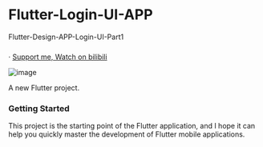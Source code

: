 # Flutter-Login-UI-APP
Flutter-Design-APP-Login-UI-Part1
###

· [Support me, Watch on bilibili](https://www.bilibili.com/video/BV1Cc411p7SW/?spm_id_from=333.999.0.0&vd_source=c15680efade5dffebdc8f0a80550e3c3)


![image](https://github.com/Alex00021/APP-UI-Image-Folder/blob/main/%E6%96%B0%E5%BB%BA%E9%A1%B9%E7%9B%AELogin.jpg?raw=true)



A new Flutter project.

### Getting Started
This project is the starting point of the Flutter application, and I hope it can help you quickly master the development of Flutter mobile applications.
